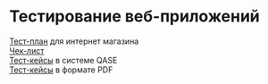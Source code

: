 # Тестирование веб-приложений   
[Тест-план](https://docs.google.com/spreadsheets/d/1a6TGyr4ypCPRA5dyKAVLsz024sdcSM6LASPmUw20nPU/edit#gid=0) для интернет магазина   
[Чек-лист](https://docs.google.com/spreadsheets/d/1u9oZfhiInQGXae5cPPYuz0hb4StrgEWs6KI-YMCo29c/edit#gid=0)   
[Тест-кейсы](https://app.qase.io/project/G7?author=205&previewMode=side&suite=198) в системе QASE   
[Тест-кейсы](https://github.com/Sarnaul/web/blob/main/Test%20Cases%20for%20web%20application.pdf) в формате PDF   